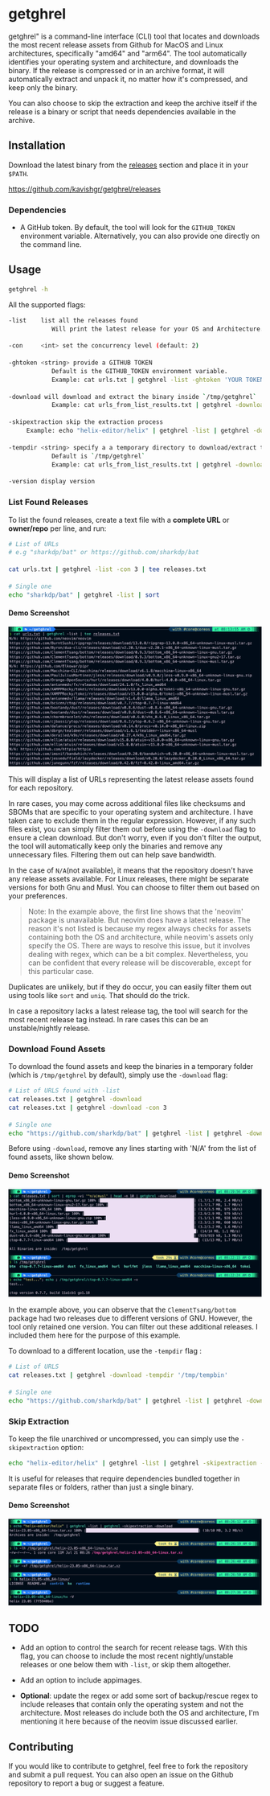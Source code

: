 # getghrel

getghrel" is a command-line interface (CLI) tool that locates and downloads the most recent release assets from Github for MacOS and Linux architectures, specifically "amd64" and "arm64". The tool automatically identifies your operating system and architecture, and downloads the binary. If the release is compressed or in an archive format, it will automatically extract and unpack it, no matter how it's compressed, and keep only the binary.

You can also choose to skip the extraction and keep the archive itself if the release is a binary or script that needs dependencies available in the archive.

## Installation

Download the latest binary from the [releases](https://github.com/kavishgr/getghrel/releases) section and place it in your `$PATH`. 

https://github.com/kavishgr/getghrel/releases

### Dependencies

- A GitHub token. By default, the tool will look for the `GITHUB_TOKEN` environment variable. Alternatively, you can also provide one directly on the command line.

## Usage

```sh
getghrel -h
```

All the supported flags:

```sh
-list    list all the releases found
            Will print the latest release for your OS and Architecture.

-con     <int> set the concurrency level (default: 2)

-ghtoken <string> provide a GITHUB TOKEN
            Default is the GITHUB_TOKEN environment variable.
            Example: cat urls.txt | getghrel -list -ghtoken 'YOUR TOKEN' | sort

-download will download and extract the binary inside `/tmp/getghrel`
            Example: cat urls_from_list_results.txt | getghrel -download 

-skipextraction skip the extraction process
	 Example: echo "helix-editor/helix" | getghrel -list | getghrel -download -skipextraction

-tempdir <string> specify a a temporary directory to download/extract the binaries
            Default is `/tmp/getghrel`
            Example: cat urls_from_list_results.txt | getghrel -download -tempdir /tmp/test

-version display version
```

### List Found Releases

To list the found releases, create a text file with a **complete URL** or **owner/repo** per line, and run:

```sh
# List of URLs
# e.g "sharkdp/bat" or https://github.com/sharkdp/bat

cat urls.txt | getghrel -list -con 3 | tee releases.txt

# Single one
echo "sharkdp/bat" | getghrel -list | sort
```

#### Demo Screenshot

![-list](examples/list-flag.jpg)


This will display a list of URLs representing the latest release assets found for each repository.

In rare cases, you may come across additional files like checksums and SBOMs that are specific to your operating system and architecture. I have taken care to exclude them in the regular expression. However, if any such files exist, you can simply filter them out before using the `-download` flag to ensure a clean download. But don't worry, even if you don't filter the output, the tool will automatically keep only the binaries and remove any unnecessary files. Filtering them out can help save bandwidth.

In the case of `N/A`(not available), it means that the repository doesn't have any release assets available. For Linux releases, there might be separate versions for both Gnu and Musl. You can choose to filter them out based on your preferences.

> Note: In the example above, the first line shows that the 'neovim' package is unavailable. But neovim does have a latest release. The reason it's not listed is because my regex always checks for assets containing both the OS and architecture, while neovim's assets only specify the OS. There are ways to resolve this issue, but it involves dealing with regex, which can be a bit complex. Nevertheless, you can be confident that every release will be discoverable, except for this particular case.

Duplicates are unlikely, but if they do occur, you can easily filter them out using tools like `sort` and `uniq`. That should do the trick.

In case a repository lacks a latest release tag, the tool will search for the most recent release tag instead. In rare cases this can be an unstable/nightly release.

### Download Found Assets

To download the found assets and keep the binaries in a temporary folder (which is `/tmp/getghrel` by default), simply use the `-download` flag:

```sh
# List of URLS found with -list
cat releases.txt | getghrel -download
cat releases.txt | getghrel -download -con 3

# Single one
echo "https://github.com/sharkdp/bat" | getghrel -list | getghrel -download
```

Before using `-download`, remove any lines starting with 'N/A' from the list of found assets, like shown below.

#### Demo Screenshot

![-download](examples/download-flag.jpg)


In the example above, you can observe that the `ClementTsang/bottom` package had two releases due to different versions of GNU. However, the tool only retained one version. You can filter out these additional releases. I included them here for the purpose of this example.

To download to a different location, use the `-tempdir` flag :

```sh
# List of URLS
cat releases.txt | getghrel -download -tempdir '/tmp/tempbin'

# Single one
echo "https://github.com/sharkdp/bat" | getghrel -list | getghrel -download -tempdir '/tmp/tempbin'
```

### Skip Extraction

To keep the file unarchived or uncompressed, you can simply use the `-skipextraction` option:

```sh
echo "helix-editor/helix" | getghrel -list | getghrel -skipextraction -download
```

It is useful for releases that require dependencies bundled together in separate files or folders, rather than just a single binary.

#### Demo Screenshot

![-skipextraction](examples/skipextraction-flag.jpg)

## TODO

- Add an option to control the search for recent release tags. With this flag, you can choose to include the most recent nightly/unstable releases or one below them with `-list`, or skip them altogether. 

- Add an option to include appimages.

- **Optional**: update the regex or add some sort of backup/rescue regex to include releases that contain only the operating system and not the architecture. Most releases do include both the OS and architecture, I'm mentioning it here because of the neovim issue discussed earlier.

## Contributing

If you would like to contribute to getghrel, feel free to fork the repository and submit a pull request. You can also open an issue on the Github repository to report a bug or suggest a feature.